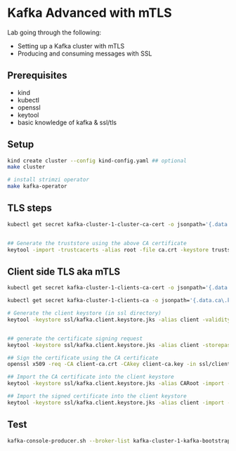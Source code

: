 # Kafka Advanced with mTLS

Lab going through the following:

- Setting up a Kafka cluster with mTLS
- Producing and consuming messages with SSL

## Prerequisites

- kind
- kubectl
- openssl
- keytool
- basic knowledge of kafka & ssl/tls

## Setup

```bash
kind create cluster --config kind-config.yaml ## optional
make cluster

# install strimzi operator
make kafka-operator
```

## TLS steps

```bash
kubectl get secret kafka-cluster-1-cluster-ca-cert -o jsonpath='{.data.ca\.crt}' | base64 --decode > ca.crt


## Generate the truststore using the above CA certificate
keytool -import -trustcacerts -alias root -file ca.crt -keystore truststore.jks -storepass password -noprompt

```


## Client side TLS aka mTLS

```bash
kubectl get secret kafka-cluster-1-clients-ca-cert -o jsonpath='{.data.ca\.crt}' | base64 --decode > client-ca.crt

kubectl get secret kafka-cluster-1-clients-ca -o jsonpath='{.data.ca\.key}' | base64 --decode > client-ca.key

# Generate the client keystore (in ssl directory)
keytool -keystore ssl/kafka.client.keystore.jks -alias client -validity 365 -genkey -keyalg RSA -storepass password


## generate the certificate signing request
keytool -keystore ssl/kafka.client.keystore.jks -alias client -storepass password -certreq -file ssl/client-cert-file

## Sign the certificate using the CA certificate
openssl x509 -req -CA client-ca.crt -CAkey client-ca.key -in ssl/client-cert-file -out ssl/client-cert-signed -days 365 -CAcreateserial ## -passin pass:password

## Import the CA certificate into the client keystore
keytool -keystore ssl/kafka.client.keystore.jks -alias CARoot -import -file client-ca.crt -storepass password -noprompt

## Import the signed certificate into the client keystore
keytool -keystore ssl/kafka.client.keystore.jks -alias client -import -file ssl/client-cert-signed -storepass password -noprompt
```

## Test

```bash
kafka-console-producer.sh --broker-list kafka-cluster-1-kafka-bootstrap.kafka.svc.cluster.local:9093 --topic test-topic --producer.config config/client.properties
```
